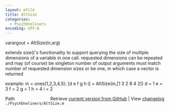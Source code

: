 ```yaml
---
layout: mfile
title: AltSize
categories:
  - PsychOneliners
encoding: UTF-8
---
```


varargout = AltSize(in,arg)

extends size()'s functionality to support querying the size of multiple
dimensions of a variable in one call.
requested dimensions can be repeated and may (of course) be singleton
number of output arguments must match number of requested dimension sizes
or be one, in which case a vector is returned

example:
    in = ones(1,2,3,4,5);
    [d e f g h i] = AltSize(in,[1 3 2 8 4 2])
    d =
         1
    e =
         3
    f =
         2
    g =
         1
    h =
         4
    i =
         2


<div class="code_header" style="text-align:right;">
  <span style="float:left;">Path&nbsp;&nbsp;</span> <span class="counter">Retrieve <a href=
  "https://raw.github.com/Psychtoolbox-3/Psychtoolbox-3/beta/./PsychOneliners/AltSize.m">current version from GitHub</a> | View <a href=
  "https://github.com/Psychtoolbox-3/Psychtoolbox-3/commits/beta/./PsychOneliners/AltSize.m">changelog</a></span>
</div>
<div class="code">
  <code>./PsychOneliners/AltSize.m</code>
</div>

